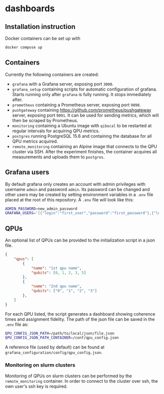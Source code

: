 # dashboards

## Installation instruction

Docker containers can be set up with
``` bash
docker compose up
```

## Containers

Currently the following containers are created:
 - `grafana` with a Grafana server, exposing port `3000`.
 - `grafana_setup` containing scripts for automatic configuration of grafana.
 Starts running only after `grafana` is fully running. It stops immediately after.
 - `prometheus` containing a Prometheus server, exposing port `9090`.
 - `pushgateway` containing https://github.com/prometheus/pushgateway server, exposing port `9091`.
 It can be used for sending metrics, which will then be scraped by Prometheus.
 - `monitoring` containing a Ubuntu image with `qibocal` to be restarted at regular intervals for acquiring QPU metrics.
 - `postgres` running PostgreSQL 15.6 and containing the database for all QPU metrics acquired.
 - `remote_monitoring` containing an Alpine image that connects to the QPU cluster via SSH.
    After the experiment finishes, the container acquires all measurements and uploads them to `postgres`.

## Grafana users

By default grafana only creates an account with admin privileges with username `admin` and password `admin`.
Its password can be changed and other users may be created by setting environment variables in a `.env` file placed at the root of this repository.
A `.env` file will look like this:
``` bash
ADMIN_PASSWORD=new_admin_password
GRAFANA_USERS='[{"login":"first_user","password":"first_password"},{"login":"second_user","password":"second_password","role":"Editor"}]'
```

## QPUs

An optional list of QPUs can be provided to the initialization script in a json file.
``` json
{
    "qpus": [
        {
            "name": "1st qpu name",
            "qubits": [0, 1, 2, 3, 5]
        },
        {
            "name": "2nd qpu name",
            "qubits": ["0", "1", "2", "3"]
        },
    ]
}
```
For each QPU listed, the script generates a dashboard showing coherence times and assignment fidelity.
The path of the json file can be saved in the `.env` file as:
``` bash
QPU_CONFIG_JSON_PATH=/path/to/local/json/file.json
QPU_CONFIG_JSON_PATH_CONTAINER=/conf/qpu_config.json
```

A reference file (used by default) can be found at `grafana_configuration/config/qpu_config.json`.

### Monitoring on slurm clusters

Monitoring of QPUs on slurm clusters can be performed by the `remote_monitoring` container.
In order to connect to the cluster over ssh, the own user's ssh key is required.
